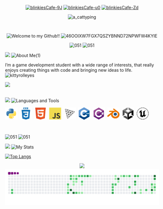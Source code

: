 
<div id="header" align="center">
  
[![blinkiesCafe-9J](https://github.com/user-attachments/assets/5db091c8-8d6b-4035-8fbb-f004857eb37e)](https://karinka1901.github.io/) [![blinkiesCafe-u0](https://github.com/user-attachments/assets/937fa0db-84d7-40f4-8602-2c32871bd52e)](https://karinka1901.itch.io/) [![blinkiesCafe-Zd](https://github.com/user-attachments/assets/7e175423-f1b2-4ec8-b5af-a3b7e4c3ed06)](https://www.linkedin.com/in/karin-domagalska-a137532aa)
  
  ![a_cattyping](https://github.com/user-attachments/assets/1442c2ee-0889-4bb3-b2db-a136175603c7)

<br>
  
![Welcome to my Github!!](https://github.com/user-attachments/assets/da25d0b0-db84-4561-a5e0-ea44dec020ae) ![46OOIXW7FGX7QSZYBNND72NPWFW4KYIE](https://github.com/user-attachments/assets/2c9996bd-cfa0-4bce-9ab7-3ffb01a6c804)

</div>

<div align="center"> 
  
  ![051](https://github.com/user-attachments/assets/5c51129e-9f4c-4d1a-afee-7eb68941a51d) ![051](https://github.com/user-attachments/assets/5c51129e-9f4c-4d1a-afee-7eb68941a51d) 

  </div>




<img src="https://github.com/user-attachments/assets/f22e8e13-c6ea-4770-9b2c-890da5435bef" width="30px"/>  ![About Me(1)](https://github.com/user-attachments/assets/9b42091b-5cc6-4368-bfe0-dc50b3c57384)



I’m a game development student with a wide range of interests, that really enjoys creating things with code and bringing new ideas to life.  ![kittyrolleyes](https://github.com/user-attachments/assets/53e7aa00-91d7-4cd6-b08c-c4ffca7c176a)

<img src="https://github.com/user-attachments/assets/4b8be3b0-f30a-4d51-9f9d-d7a7e7837423" width="700px">



<div>
<br>
  
  <img src="https://github.com/user-attachments/assets/f22e8e13-c6ea-4770-9b2c-890da5435bef" width="30px"/> ![Languages and Tools](https://github.com/user-attachments/assets/5843ccb0-d7af-47e6-ba21-1dbc6a3419b2)


  <img src="https://raw.githubusercontent.com/devicons/devicon/6910f0503efdd315c8f9b858234310c06e04d9c0/icons/python/python-original.svg"  title="Python" alt="Python" width="40" height="40"/>&nbsp;
  <img src="https://github.com/devicons/devicon/blob/master/icons/css3/css3-plain-wordmark.svg"  title="CSS3" alt="CSS" width="40" height="40"/>&nbsp;
  <img src="https://github.com/devicons/devicon/blob/master/icons/html5/html5-original.svg" title="HTML5" alt="HTML" width="40" height="40"/>&nbsp;
  <img src="https://github.com/devicons/devicon/blob/master/icons/javascript/javascript-original.svg" title="JavaScript" alt="JavaScript" width="40" height="40"/>&nbsp;
  <img src="https://raw.githubusercontent.com/devicons/devicon/6910f0503efdd315c8f9b858234310c06e04d9c0/icons/threejs/threejs-original.svg"  title="Three.js" alt="" width="40" height="40"/>&nbsp;
  <img src="https://raw.githubusercontent.com/devicons/devicon/6910f0503efdd315c8f9b858234310c06e04d9c0/icons/cplusplus/cplusplus-original.svg"  title="Cpp" alt="Cpp" width="40" height="40"/>&nbsp;
  <img src="https://raw.githubusercontent.com/devicons/devicon/6910f0503efdd315c8f9b858234310c06e04d9c0/icons/csharp/csharp-original.svg"  title="c#" alt="c#" width="40" height="40"/>&nbsp;
  <img src="https://raw.githubusercontent.com/devicons/devicon/6910f0503efdd315c8f9b858234310c06e04d9c0/icons/blender/blender-original.svg"  title="Blender" alt="" width="40" height="40"/>&nbsp;
  <img src="https://raw.githubusercontent.com/devicons/devicon/6910f0503efdd315c8f9b858234310c06e04d9c0/icons/unity/unity-original.svg"  title="Unity" alt="" width="40" height="40"/>&nbsp;
  <img src="https://raw.githubusercontent.com/devicons/devicon/6910f0503efdd315c8f9b858234310c06e04d9c0/icons/unrealengine/unrealengine-original.svg"  title="UE5" alt="" width="40" height="40"/>&nbsp;
</div>

<br>

![051](https://github.com/user-attachments/assets/5c51129e-9f4c-4d1a-afee-7eb68941a51d) ![051](https://github.com/user-attachments/assets/5c51129e-9f4c-4d1a-afee-7eb68941a51d) 

<img src="https://github.com/user-attachments/assets/f22e8e13-c6ea-4770-9b2c-890da5435bef" width="30px"/> ![My Stats](https://github.com/user-attachments/assets/6f215148-f0cb-416c-8cfa-12e6f03244b5)





[![Top Langs](https://github-readme-stats.vercel.app/api/top-langs/?username=karinka1901&layout=compact&theme=vision-friendly-dark)](https://github.com/anuraghazra/github-readme-stats)

<div align="center">
<img src="https://github.com/user-attachments/assets/62aabeff-1a36-4319-b70e-14087c22112e"> </img>
</div>

<picture>
  <!-- Dark mode -->
  <source srcset="https://raw.githubusercontent.com/karinka1901/karinka1901/output/github-contribution-grid-snake-dark.svg" media="(prefers-color-scheme: dark)">
  
  <!-- Light mode (fallback) -->
  <img src="https://raw.githubusercontent.com/karinka1901/karinka1901/output/github-contribution-grid-snake.gif" alt="GitHub Snake">
</picture>









